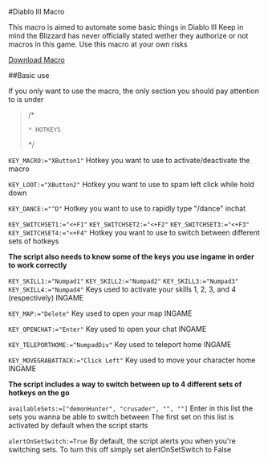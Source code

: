#Diablo III Macro

This macro is aimed to automate some basic things in Diablo III
Keep in mind the Blizzard has never officially stated wether they authorize or not macros in this game. Use this macro at your own risks

[Download Macro](https://minhaskamal.github.io/DownGit/#/home?url=https://github.com/BabbleBot/AutoHotkey-DiabloIII/blob/master/Diablo_III.ahk)

##Basic use

If you only want to use the macro, the only section you should pay attention to is under

>/*
> `````````````````````````````````````````````````````````````````````````````````````````````````````````````````````````````````````````````````````````````````````````````````
> * HOTKEYS
> `````````````````````````````````````````````````````````````````````````````````````````````````````````````````````````````````````````````````````````````````````````````````
> */

```KEY_MACRO:="XButton1"```
Hotkey you want to use to activate/deactivate the macro

```KEY_LOOT:="XButton2"```
Hotkey you want to use to spam left click while hold down

```KEY_DANCE:="^D"```
Hotkey you want to use to rapidly type "/dance" inchat

```KEY_SWITCHSET1:="<+F1"```
```KEY_SWITCHSET2:="<+F2"```
```KEY_SWITCHSET3:="<+F3"```
```KEY_SWITCHSET4:="<+F4"```
Hotkey you want to use to switch between different sets of hotkeys


**The script also needs to know some of the keys you use ingame in order to work correctly**

```KEY_SKILL1:="Numpad1"```
```KEY_SKILL2:="Numpad2"```
```KEY_SKILL3:="Numpad3"```
```KEY_SKILL4:="Numpad4"```
Keys used to activate your skills 1, 2, 3, and 4 (respectively) INGAME

```KEY_MAP:="Delete"```
Key used to open your map INGAME

```KEY_OPENCHAT:="Enter"```
Key used to open your chat INGAME

```KEY_TELEPORTHOME:="NumpadDiv"```
Key used to teleport home INGAME

```KEY_MOVEGRABATTACK:="Click Left"```
Key used to move your character home INGAME


**The script includes a way to switch between up to 4 different sets of hotkeys on the go**

```availableSets:=["demonHunter", "crusader", "", ""]```
Enter in this list the sets you wanna be able to switch between
The first set on this list is activated by default when the script starts

```alertOnSetSwitch:=True```
By default, the script alerts you when you're switching sets. To turn this off simply set alertOnSetSwitch to False